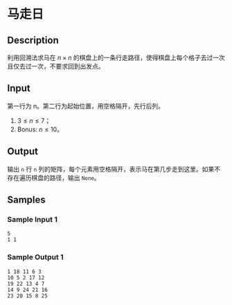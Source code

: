 # 马走日

## Description
利用回溯法求马在 $n \times n$ 的棋盘上的一条行走路径，使得棋盘上每个格子去过一次且仅去过一次，不要求回到出发点。

## Input
第一行为 n。第二行为起始位置，用空格隔开，先行后列。

1. $3 \le n \le 7$；
2. Bonus: $n \le 10$。

## Output
输出 `n` 行 `n` 列的矩阵，每个元素用空格隔开，表示马在第几步走到这里。如果不存在遍历棋盘的路径，输出 `None`。

## Samples
### Sample Input 1 
```
5
1 1
```

### Sample Output 1
```
1 18 11 6 3
10 5 2 17 12
19 22 13 4 7
14 9 24 21 16
23 20 15 8 25
```